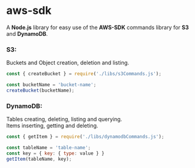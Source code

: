 # aws-sdk

A **Node.js** library for easy use of the **AWS-SDK** commands library for **S3** and **DynamoDB**.

### S3:
Buckets and Object creation, deletion and listing.
```javascript
const { createBucket } = require('./libs/s3Commands.js');

const bucketName = 'bucket-name';
createBucket(bucketName);
```

### DynamoDB:
Tables creating, deleting, listing and querying.  
Items inserting, getting and deleting.
```javascript
const { getItem } = require('./libs/dynamodbCommands.js');

const tableName = 'table-name';
const key = { key: { type: value } }
getItem(tableName, key);
```
